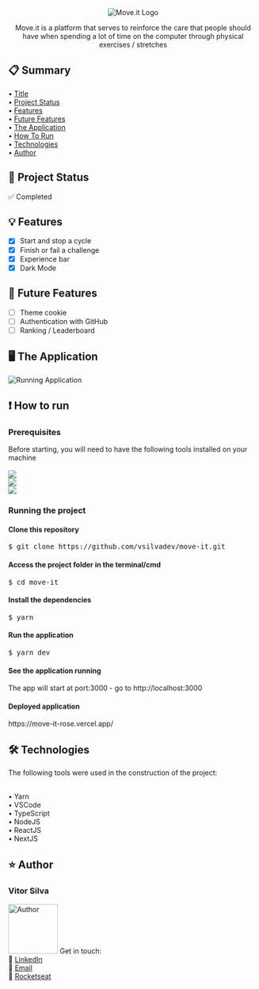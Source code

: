 <div align="center">
<a name="title"></a>
<img src="https://github.com/vsilvadev/move-it/blob/main/git_files/logo.svg" alt="Move.it Logo">
</div>

<p align="center">Move.it is a platform that serves to reinforce the care that people should have when spending a lot of time on the computer through physical exercises / stretches</p>

<h2>📋 Summary</h2>
  • <a href="#title">Title</a> <br>
  • <a href="#project_status">Project Status</a> <br>
  • <a href="#features">Features</a> <br>
  • <a href="#future-features">Future Features</a> <br>
  • <a href="#application">The Application</a> <br>
  • <a href="#how-to">How To Run</a> <br>
  • <a href="#tech">Technologies</a> <br>
  • <a href="#author">Author</a> <br>

<h2>🚀 Project Status<a name="project_status"></a></h2>
✅ Completed

<h2>💡 Features<a name="features"></a></h2>

- [x] Start and stop a cycle
- [x] Finish or fail a challenge
- [x] Experience bar
- [x] Dark Mode

<h2>📌 Future Features<a name="future-features"></a></h2>

- [ ] Theme cookie
- [ ] Authentication with GitHub
- [ ] Ranking / Leaderboard

<h2>🖥 The Application<a name="application"></a></h2>
<img src="https://github.com/vsilvadev/move-it/blob/main/git_files/app.gif" alt="Running Application">

<h2>❗ How to run<a name="how-to"></a></h2>
<h3>Prerequisites</h3>
Before starting, you will need to have the following tools installed on your machine<br><br>
<a href="https://git-scm.com">
<img src="https://img.shields.io/static/v1?label=Install&message=GIT&color=f14e32&style=for-the-badge"/>
</a>
<br>
<a href="https://nodejs.org">
<img src="https://img.shields.io/static/v1?label=Install&message=NODE.JS&color=43853d&style=for-the-badge"/>
</a>
<br>
<a href="https://classic.yarnpkg.com/en/docs/install/#windows-stable">
<img src="https://img.shields.io/static/v1?label=Install&message=YARN&color=2188b6&style=for-the-badge"/>
</a>

<h3>Running the project</h3>

<h4>Clone this repository</h4>
<pre>
$ git clone https://github.com/vsilvadev/move-it.git
</pre>

<h4>Access the project folder in the terminal/cmd</h4>
<pre>
$ cd move-it
</pre>

<h4>Install the dependencies</h4>
<pre>
$ yarn 
</pre>

<h4>Run the application</h4>
<pre>
$ yarn dev
</pre>

<h4>See the application running</h4>
<p>The app will start at port:3000 - go to http://localhost:3000</p>

<h4>Deployed application</h4>
<p>https://move-it-rose.vercel.app/</p>

<h2>🛠 Technologies<a name="tech"></a></h2>
The following tools were used in the construction of the project: <br><br>

• Yarn <br>
• VSCode <br>
• TypeScript <br>
• NodeJS <br>
• ReactJS <br>
• NextJS <br>


<h2>⭐ Author<a name="author"></a></h2>
<h3>Vitor Silva</h3> 
<img src="https://avatars3.githubusercontent.com/u/60434378?s=400&u=f3497d52861de514e8a1973fd3dce8132ed7aa8d&v=4" alt="Author" width="100" height="100">
Get in touch: <br>
💼 <a href="https://www.linkedin.com/in/vitor-andre-batista-silva/">LinkedIn</a><br>
📧 <a href="mailto:vitorabsilva10@gmail.com">Email</a><br>
🚀 <a href="https://app.rocketseat.com.br/me/function">Rocketseat</a>
